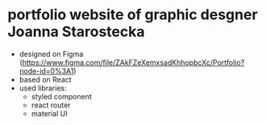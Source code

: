 # portfolio website of graphic desgner Joanna Starostecka

- designed on Figma (https://www.figma.com/file/ZAkFZeXemxsadKhhopbcXc/Portfolio?node-id=0%3A1)
- based on React
- used libraries:
  - styled component
  - react router
  - material UI
